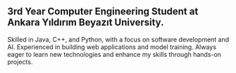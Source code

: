 ## 3rd Year Computer Engineering Student at Ankara Yıldırım Beyazıt University.
Skilled in Java, C++, and Python, with a focus on software development and AI. Experienced in building web applications and model training. Always eager to learn new technologies and enhance my skills through hands-on projects.

<!--
**htr2b/htr2b** is a ✨ _special_ ✨ repository because its `README.md` (this file) appears on your GitHub profile.

Here are some ideas to get you started:

- 🔭 I’m currently working on ...
- 🌱 I’m currently learning ...
- 👯 I’m looking to collaborate on ...
- 🤔 I’m looking for help with ...
- 💬 Ask me about ...
- 📫 How to reach me: ...
- 😄 Pronouns: ...
- ⚡ Fun fact: ...
-->
